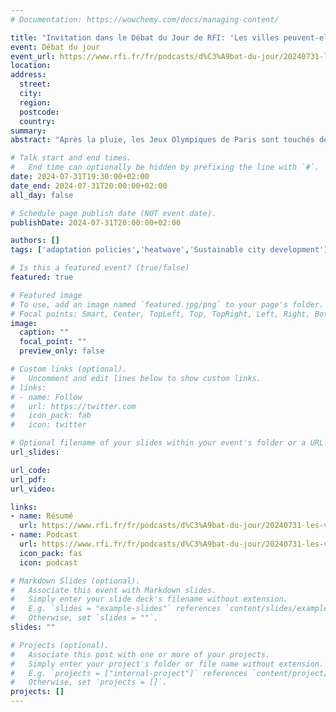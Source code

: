 ```yaml
---
# Documentation: https://wowchemy.com/docs/managing-content/

title: "Invitation dans le Débat du Jour de RFI: 'Les villes peuvent-elles s’adapter au changement climatique ?'"
event: Débat du jour
event_url: https://www.rfi.fr/fr/podcasts/d%C3%A9bat-du-jour/20240731-les-villes-peuvent-elles-s-adapter-au-changement-climatique
location:
address:
  street:
  city:
  region:
  postcode:
  country:
summary:
abstract: "Après la pluie, les Jeux Olympiques de Paris sont touchés depuis mardi par une vague de chaleur. La capitale française est loin d’être une exception : en Grèce, le thermomètre dépasse régulièrement les 40 degrés depuis le début du mois. Et que dire de la canicule meurtrière qui a touché l’Asie du Sud-Est au printemps. Face à cela, les villes se retrouvent en première ligne."

# Talk start and end times.
#   End time can optionally be hidden by prefixing the line with `#`.
date: 2024-07-31T19:30:00+02:00
date_end: 2024-07-31T20:00:00+02:00
all_day: false

# Schedule page publish date (NOT event date).
publishDate: 2024-07-31T20:00:00+02:00

authors: []
tags: ['adaptation policies','heatwave','Sustainable city development']

# Is this a featured event? (true/false)
featured: true

# Featured image
# To use, add an image named `featured.jpg/png` to your page's folder. 
# Focal points: Smart, Center, TopLeft, Top, TopRight, Left, Right, BottomLeft, Bottom, BottomRight.
image:
  caption: ""
  focal_point: ""
  preview_only: false

# Custom links (optional).
#   Uncomment and edit lines below to show custom links.
# links:
# - name: Follow
#   url: https://twitter.com
#   icon_pack: fab
#   icon: twitter

# Optional filename of your slides within your event's folder or a URL.
url_slides:

url_code:
url_pdf:
url_video:

links:
- name: Résumé
  url: https://www.rfi.fr/fr/podcasts/d%C3%A9bat-du-jour/20240731-les-villes-peuvent-elles-s-adapter-au-changement-climatique
- name: Podcast
  url: https://www.rfi.fr/fr/podcasts/d%C3%A9bat-du-jour/20240731-les-villes-peuvent-elles-s-adapter-au-changement-climatique
  icon_pack: fas
  icon: podcast

# Markdown Slides (optional).
#   Associate this event with Markdown slides.
#   Simply enter your slide deck's filename without extension.
#   E.g. `slides = "example-slides"` references `content/slides/example-slides.md`.
#   Otherwise, set `slides = ""`.
slides: ""

# Projects (optional).
#   Associate this post with one or more of your projects.
#   Simply enter your project's folder or file name without extension.
#   E.g. `projects = ["internal-project"]` references `content/project/deep-learning/index.md`.
#   Otherwise, set `projects = []`.
projects: []
---
```

